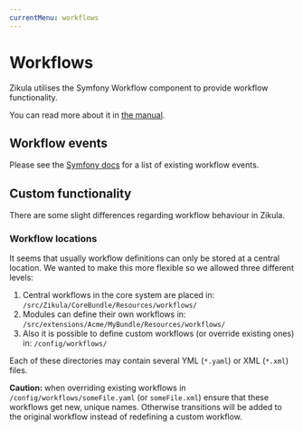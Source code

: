 ```yaml
---
currentMenu: workflows
---
```

# Workflows

Zikula utilises the Symfony Workflow component to provide workflow functionality.

You can read more about it in [the manual](https://symfony.com/doc/master/components/workflow.html).

## Workflow events

Please see the [Symfony docs](https://symfony.com/doc/current/workflow/usage.html#using-events) for a list of existing workflow events.

## Custom functionality

There are some slight differences regarding workflow behaviour in Zikula.

### Workflow locations

It seems that usually workflow definitions can only be stored at a central location. We wanted to make this more flexible so we allowed three different levels:

1. Central workflows in the core system are placed in: `/src/Zikula/CoreBundle/Resources/workflows/`
2. Modules can define their own workflows in: `/src/extensions/Acme/MyBundle/Resources/workflows/`
3. Also it is possible to define custom workflows (or override existing ones) in: `/config/workflows/`

Each of these directories may contain several YML (`*.yaml`) or XML (`*.xml`) files.

**Caution:** when overriding existing workflows in `/config/workflows/someFile.yaml` (or `someFile.xml`) ensure that these workflows get new, unique names. Otherwise transitions will be added to the original workflow instead of redefining a custom workflow.
